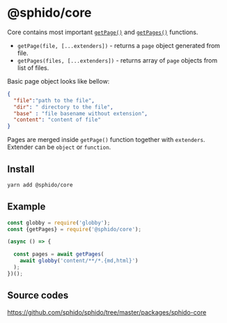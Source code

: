 # @sphido/core

Core contains most important [`getPage()`](https://github.com/sphido/sphido/blob/master/packages/sphido-core/lib/get-page.js) 
and [`getPages()`](https://github.com/sphido/sphido/blob/master/packages/sphido-core/lib/get-page.js) functions.

* `getPage(file, [...extenders])` - returns a `page` object generated from file.
* `getPages(files, [...extenders])` - returns array of `page` objects from list of files. 

Basic page object looks like bellow:

```json
{
  "file":"path to the file",
  "dir": " directory to the file",
  "base" : "file basename without extension",
  "content": "content of file"
}
```

Pages are merged inside `getPage()` function together with `extenders`. Extender can be `object` or `function`.    


## Install

```bash
yarn add @sphido/core
```

## Example

```javascript
const globby = require('globby');
const {getPages} = require('@sphido/core');

(async () => {

  const pages = await getPages(
    await globby('content/**/*.{md,html}')
  );
})();
```

## Source codes

https://github.com/sphido/sphido/tree/master/packages/sphido-core